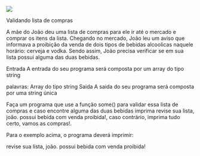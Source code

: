 ![](https://i.imgur.com/xG74tOh.png)

Validando lista de compras

A mãe do João deu uma lista de compras para ele ir até o mercado e comprar os itens da lista. Chegando no mercado, João leu um aviso que informava a proibição da venda de dois tipos de bebidas alcoolicas naquele horário: cerveja e vodka. Sendo assim, João precisa verificar se em sua lista possui alguma das duas bebidas.

Entrada
A entrada do seu programa será composta por um array do tipo string

palavras: Array do tipo string
Saida
A saida do seu programa será composta por uma string única

Faça um programa que use a função some() para validar essa lista de compras e caso encontre alguma das duas bebidas imprima revise sua lista, joão. possui bebida com venda proibida!, caso contrário, imprima tudo certo, vamos as compras!.

Para o exemplo acima, o programa deverá imprimir:

revise sua lista, joão. possui bebida com venda proibida!